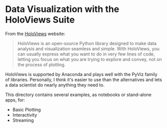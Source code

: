 # Data Visualization with the HoloViews Suite

From the [HoloViews](http://holoviews.org/) website:
> HoloViews is an open-source Python library designed to make data analysis and visualization seamless and simple. With HoloViews, you can usually express what you want to do in very few lines of code, letting you focus on what you are trying to explore and convey, not on the process of plotting.

HoloViews is supported by Anaconda and plays well with the PyViz family of libraries. Personally, I think it's easier to use than the alternatives and lets a data scientist do nearly anything they need to.

This directory contains several examples, as notebooks or stand-alone apps, for:
* Basic Plotting
* Interactivity
* Streaming
